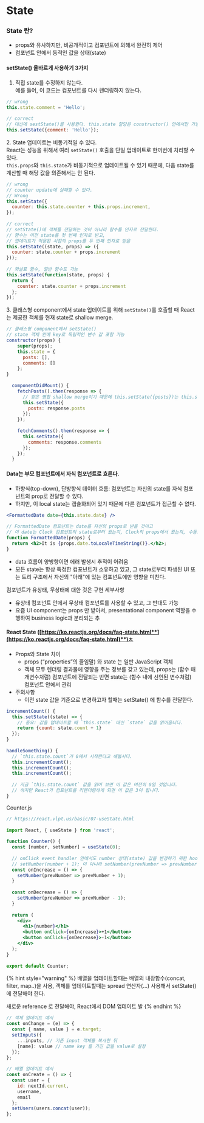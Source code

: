 # State



### **State 란?** <a href="#state-and-lifecycle-state" id="state-and-lifecycle-state"></a>

* props와 유사하지만, 비공개적이고 컴포넌트에 의해서 완전히 제어
* 컴포넌트 안에서 동적인 값을 상태(state)



#### setState() 올바르게 사용하기 3가지 <a href="#state-and-lifecycle-setstate-3" id="state-and-lifecycle-setstate-3"></a>

1. 직접 state를 수정하지 않는다.\
   예를 들어, 이 코드는 컴포넌트를 다시 렌더링하지 않는다.

```jsx
// wrong
this.state.comment = 'Hello';
 
// correct
// 대신에 sestState()를 사용한다. this.state 할당은 constructor() 안에서만 가능하다.
this.setState({comment: 'Hello'});
```

2\. State 업데이트는 비동기적일 수 있다.\
React는 성능을 위해서 여러 `setState()` 호출을 단일 업데이트로 한꺼번에 처리할 수 있다. \
`this.props`와 `this.state`가 비동기적으로 업데이트될 수 있기 때문에, 다음 state를 계산할 때 해당 값을 의존해서는 안 된다.

```jsx
// wrong
// counter update에 실패할 수 있다.
// Wrong
this.setState({
  counter: this.state.counter + this.props.increment,
});
 
// correct
// setState()에 객체를 전달하는 것이 아니라 함수를 인자로 전달한다.
// 함수는 이전 state를 첫 번째 인자로 받고,
// 업데이트가 적용된 시점의 props를 두 번째 인자로 받음
this.setState((state, props) => ({
  counter: state.counter + props.increment
}));
 
// 화살표 함수, 일반 함수도 가능
this.setState(function(state, props) {
  return {
    counter: state.counter + props.increment
  };
});
```

3\. 클래스형 component에서 state 업데이트를 위해 `setState()`를 호출할 때 React는 제공한 객체를 현재 state로 shallow merge.

```jsx
// 클래스형 component에서 setState()
// state 객체 안에 key로 독립적인 변수 값 포함 가능
constructor(props) {
    super(props);
    this.state = {
      posts: [],    
      comments: []   
    };
}
 
  componentDidMount() {
    fetchPosts().then(response => {
      // 얕은 병합 shallow merge이기 때문에 this.setState({posts})는 this.state.comments에 영향을 주지 않고, this.state.posts 대체한다.
      this.setState({
        posts: response.posts
      });
    });
 
    fetchComments().then(response => {
      this.setState({
        comments: response.comments
      });
    });
  }
```



#### Data는 부모 컴포넌트에서 자식 컴포넌트로 흐른다. <a href="#state-and-lifecycle-data-." id="state-and-lifecycle-data-."></a>

* 하향식(top-down), 단방향식 데이터 흐름: 컴포넌트는 자신의 state를 자식 컴포넌트의 prop로 전달할 수 있다.
* 하지만, 이 local state는 캡슐화되어 있기 때문에 다른 컴포넌트가 접근할 수 없다.

```jsx
<FormattedDate date={this.state.date} />
 
// FormattedDate 컴포넌트는 date를 자신의 props로 받을 것이고
// 이 date는 Clock 컴포넌트의 state로부터 왔는지, Clock의 props에서 왔는지, 수동으로 입력한 것인지 알지 못한다.
function FormattedDate(props) {
  return <h2>It is {props.date.toLocaleTimeString()}.</h2>;
}
```

* data 흐름이 양방향이면 에러 발생시 추적이 어려움
* 모든 state는 항상 특정한 컴포넌트가 소유하고 있고, 그 state로부터 파생된 UI 또는 트리 구조에서 자신의 "아래"에 있는 컴포넌트에만 영향을 미친다.

컴포넌트가 유상태, 무상태에 대한 것은 구현 세부사항

* 유상태 컴포넌트 안에서 무상태 컴포넌트를 사용할 수 있고, 그 반대도 가능
* 요즘 UI component는 props 만 받아서, presentational component 역할을 수행하여 business logic과 분리되는 추

#### **React State (**[**https://ko.reactjs.org/docs/faq-state.html**](https://ko.reactjs.org/docs/faq-state.html)**)ㅊ** <a href="#state-and-lifecycle-reactstate-https-ko.reactjs.org-docs-faq-state.html" id="state-and-lifecycle-reactstate-https-ko.reactjs.org-docs-faq-state.html"></a>

* Props와 State 차이
  * props (“properties”의 줄임말) 와 state 는 일반 JavaScript 객체
  * &#x20;객체 모두 렌더링 결과물에 영향을 주는 정보를 갖고 있는데, props는 (함수 매개변수처럼) 컴포넌트에 전달되는 반면 state는 (함수 내에 선언된 변수처럼) 컴포넌트 안에서 관리
* 주의사항
  * 이전 state 값을 기준으로 변경하고자 할때는 setState() 에 함수를 전달한다.

```jsx
incrementCount() {
  this.setState((state) => {
    // 중요: 값을 업데이트할 때 `this.state` 대신 `state` 값을 읽어옵니다.
    return {count: state.count + 1}
  });
}
 
handleSomething() {
  // `this.state.count`가 0에서 시작한다고 해봅시다.
  this.incrementCount();
  this.incrementCount();
  this.incrementCount();
 
  // 지금 `this.state.count` 값을 읽어 보면 이 값은 여전히 0일 것입니다.
  // 하지만 React가 컴포넌트를 리렌더링하게 되면 이 값은 3이 됩니다.
}
```

Counter.js

```jsx
// https://react.vlpt.us/basic/07-useState.html
 
import React, { useState } from 'react';
 
function Counter() {
  const [number, setNumber] = useState(0);
 
  // onClick event handler 안에서도 number 상태(state) 값을 변경하기 위한 hook인 setNumber의 함수 안에서도 함수로 전달해야 한다.
  // setNumber(number + 1); 이 아니라 setNumber(prevNumber => prevNumber + 1);
  const onIncrease = () => {
    setNumber(prevNumber => prevNumber + 1);
  }
 
  const onDecrease = () => {
    setNumber(prevNumber => prevNumber - 1);
  }
 
  return (
    <div>
      <h1>{number}</h1>
      <button onClick={onIncrease}>+1</button>
      <button onClick={onDecrease}>-1</button>
    </div>
  );
}
 
export default Counter;
```

{% hint style="warning" %}
배열을 업데이트할때는 배열의 내장함수(concat, filter, map..)을 사용, 객체를 업데이트할때는 spread 연산자(...) 사용해서 setState()에 전달해야 한다.

새로운 reference 로 전달해야, React에서 DOM 업데이트 발
{% endhint %}

```jsx
// 객체 업데이트 예시
const onChange = (e) => {
  const { name, value } = e.target;
  setInputs({
    ...inputs, // 기존 input 객체를 복사한 뒤
    [name]: value // name key 를 가진 값을 value로 설정
  });
};
 
// 배열 업데이트 예시
const onCreate = () => {
  const user = {
    id: nextId.current,
    username,
    email
  };
  setUsers(users.concat(user));
};
```
